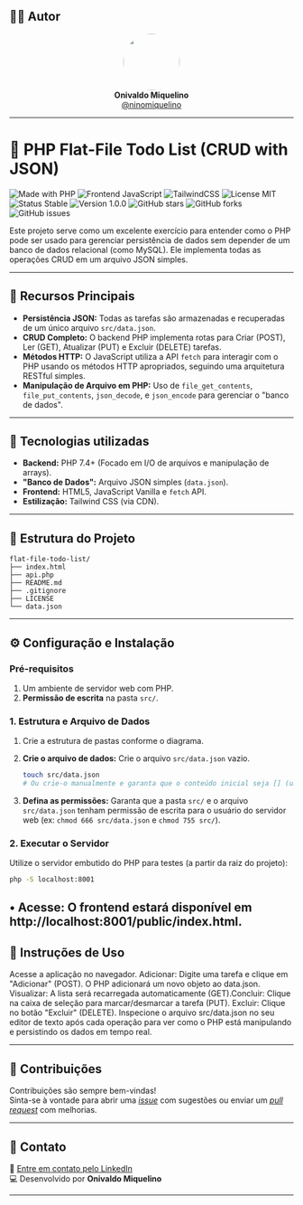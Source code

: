## 👨‍💻 Autor

<div align="center">
  <img src="https://avatars.githubusercontent.com/ninomiquelino" width="100" height="100" style="border-radius: 50%">
  <br>
  <strong>Onivaldo Miquelino</strong>
  <br>
  <a href="https://github.com/ninomiquelino">@ninomiquelino</a>
</div>

---

# 💾 PHP Flat-File Todo List (CRUD with JSON)

![Made with PHP](https://img.shields.io/badge/PHP-777BB4?logo=php&logoColor=white)
![Frontend JavaScript](https://img.shields.io/badge/Frontend-JavaScript-F7DF1E?logo=javascript&logoColor=black)
![TailwindCSS](https://img.shields.io/badge/TailwindCSS-38B2AC?logo=tailwindcss&logoColor=white)
![License MIT](https://img.shields.io/badge/License-MIT-green)
![Status Stable](https://img.shields.io/badge/Status-Stable-success)
![Version 1.0.0](https://img.shields.io/badge/Version-1.0.0-blue)
![GitHub stars](https://img.shields.io/github/stars/NinoMiquelino/flat-file-todo-list?style=social)
![GitHub forks](https://img.shields.io/github/forks/NinoMiquelino/flat-file-todo-list?style=social)
![GitHub issues](https://img.shields.io/github/issues/NinoMiquelino/flat-file-todo-list)

Este projeto serve como um excelente exercício para entender como o PHP pode ser usado para gerenciar persistência de dados sem depender de um banco de dados relacional (como MySQL). Ele implementa todas as operações CRUD em um arquivo JSON simples.

---

## 💾 Recursos Principais

* **Persistência JSON:** Todas as tarefas são armazenadas e recuperadas de um único arquivo `src/data.json`.
* **CRUD Completo:** O backend PHP implementa rotas para Criar (POST), Ler (GET), Atualizar (PUT) e Excluir (DELETE) tarefas.
* **Métodos HTTP:** O JavaScript utiliza a API `fetch` para interagir com o PHP usando os métodos HTTP apropriados, seguindo uma arquitetura RESTful simples.
* **Manipulação de Arquivo em PHP:** Uso de `file_get_contents`, `file_put_contents`, `json_decode`, e `json_encode` para gerenciar o "banco de dados".

---

## 🧠 Tecnologias utilizadas

* **Backend:** PHP 7.4+ (Focado em I/O de arquivos e manipulação de arrays).
* **"Banco de Dados":** Arquivo JSON simples (`data.json`).
* **Frontend:** HTML5, JavaScript Vanilla e `fetch` API.
* **Estilização:** Tailwind CSS (via CDN).

---

## 🧩 Estrutura do Projeto

```
flat-file-todo-list/
├── index.html
├── api.php
├── README.md
├── .gitignore
├── LICENSE
└── data.json
```
---

## ⚙️ Configuração e Instalação

### Pré-requisitos

1.  Um ambiente de servidor web com PHP.
2.  **Permissão de escrita** na pasta `src/`.

### 1. Estrutura e Arquivo de Dados

1.  Crie a estrutura de pastas conforme o diagrama.
2.  **Crie o arquivo de dados:** Crie o arquivo `src/data.json` vazio.

    ```bash
    touch src/data.json
    # Ou crie-o manualmente e garanta que o conteúdo inicial seja [] (um array vazio)
    ```

3.  **Defina as permissões:** Garanta que a pasta `src/` e o arquivo `src/data.json` tenham permissão de escrita para o usuário do servidor web (ex: `chmod 666 src/data.json` e `chmod 755 src/`).

### 2. Executar o Servidor

Utilize o servidor embutido do PHP para testes (a partir da raiz do projeto):

```bash
php -S localhost:8001
```

• Acesse: O frontend estará disponível em http://localhost:8001/public/index.html.
​
---

## 📝 Instruções de Uso
​Acesse a aplicação no navegador.
​Adicionar: Digite uma tarefa e clique em "Adicionar" (POST). O PHP adicionará um novo objeto ao data.json.
​Visualizar: A lista será recarregada automaticamente (GET).
​Concluir: Clique na caixa de seleção para marcar/desmarcar a tarefa (PUT).
​Excluir: Clique no botão "Excluir" (DELETE).
​Inspecione o arquivo src/data.json no seu editor de texto após cada operação para ver como o PHP está manipulando e persistindo os dados em tempo real.

---

## 🤝 Contribuições
Contribuições são sempre bem-vindas!  
Sinta-se à vontade para abrir uma [*issue*](https://github.com/NinoMiquelino/flat-file-todo-list/issues) com sugestões ou enviar um [*pull request*](https://github.com/NinoMiquelino/flat-file-todo-list/pulls) com melhorias.

---

## 💬 Contato
📧 [Entre em contato pelo LinkedIn](https://www.linkedin.com/in/onivaldomiquelino/)  
💻 Desenvolvido por **Onivaldo Miquelino**

---
